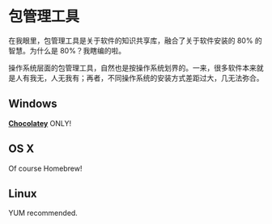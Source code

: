 #	包管理工具

在我眼里，包管理工具是关于软件的知识共享库，融合了关于软件安装的 80% 的智慧。为什么是 80%？我瞎编的啦。

操作系统层面的包管理工具，自然也是按操作系统划界的。一来，很多软件本来就是人有我无，人无我有；再者，不同操作系统的安装方式差距过大，几无法弥合。

##	Windows

__[Chocolatey](./chocolatey.md)__ ONLY!

##	OS X

Of course Homebrew!

##	Linux

YUM recommended.
